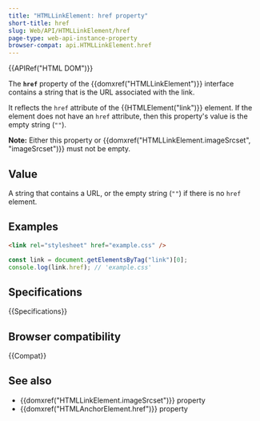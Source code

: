 ```yaml
---
title: "HTMLLinkElement: href property"
short-title: href
slug: Web/API/HTMLLinkElement/href
page-type: web-api-instance-property
browser-compat: api.HTMLLinkElement.href
---
```


{{APIRef("HTML DOM")}}

The **`href`** property of the {{domxref("HTMLLinkElement")}} interface contains a string that is the URL associated with the link.

It reflects the `href` attribute of the {{HTMLElement("link")}} element. If the element does not have an `href` attribute, then this property's value is the empty string (`""`).

**Note:** Either this property or {{domxref("HTMLLinkElement.imageSrcset", "imageSrcset")}} must not be empty.

## Value

A string that contains a URL, or the empty string (`""`) if there is no `href` element.

## Examples

```html
<link rel="stylesheet" href="example.css" />
```

```js
const link = document.getElementsByTag("link")[0];
console.log(link.href); // 'example.css'
```

## Specifications

{{Specifications}}

## Browser compatibility

{{Compat}}

## See also

- {{domxref("HTMLLinkElement.imageSrcset")}} property
- {{domxref("HTMLAnchorElement.href")}} property
